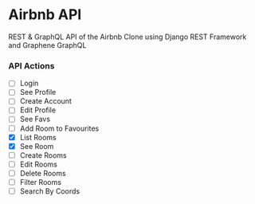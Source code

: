 # Airbnb API

REST & GraphQL API of the Airbnb Clone using Django REST Framework and Graphene GraphQL

### API Actions

- [ ] Login
- [ ] See Profile
- [ ] Create Account
- [ ] Edit Profile
- [ ] See Favs
- [ ] Add Room to Favourites
- [x] List Rooms
- [x] See Room
- [ ] Create Rooms
- [ ] Edit Rooms
- [ ] Delete Rooms
- [ ] Filter Rooms
- [ ] Search By Coords
